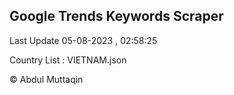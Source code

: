 

## Google Trends Keywords Scraper 
 
Last Update 05-08-2023 , 02:58:25

Country List :
VIETNAM.json



© Abdul Muttaqin 
